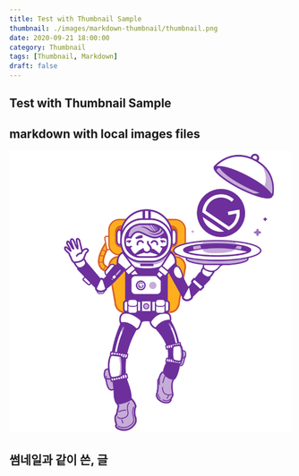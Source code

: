 ```yaml
---
title: Test with Thumbnail Sample
thumbnail: ./images/markdown-thumbnail/thumbnail.png
date: 2020-09-21 18:00:00
category: Thumbnail
tags: [Thumbnail, Markdown]
draft: false
---
```

    
## Test with Thumbnail Sample

## markdown with local images files

![Local images](./images/markdown-thumbnail/gatsby-astronaut.png)

## 썸네일과 같이 쓴, 글